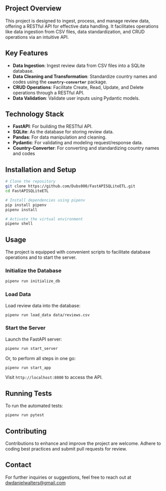## Project Overview

This project is designed to ingest, process, and manage review data, offering a RESTful API for effective data handling. It facilitates operations like data ingestion from CSV files, data standardization, and CRUD operations via an intuitive API.

## **Key Features**

- **Data Ingestion**: Ingest review data from CSV files into a SQLite database.
- **Data Cleaning and Transformation**: Standardize country names and codes using the **`country-converter`** package.
- **CRUD Operations**: Facilitate Create, Read, Update, and Delete operations through a RESTful API.
- **Data Validation**: Validate user inputs using Pydantic models.

## **Technology Stack**

- **FastAPI**: For building the RESTful API.
- **SQLite**: As the database for storing review data.
- **Pandas**: For data manipulation and cleaning.
- **Pydantic**: For validating and modeling request/response data.
- **Country-Converter**: For converting and standardizing country names and codes

## Installation and Setup

```bash
# Clone the repository
git clone https://github.com/Dubs000/FastAPISQLiteETL.git
cd FastAPISQLiteETL

# Install dependencies using pipenv
pip install pipenv
pipenv install

# Activate the virtual environment
pipenv shell

```

## Usage

The project is equipped with convenient scripts to facilitate database operations and to start the server.

### Initialize the Database

```bash
pipenv run initialize_db

```

### Load Data

Load review data into the database:

```bash
pipenv run load_data data/reviews.csv

```

### Start the Server

Launch the FastAPI server:

```bash
pipenv run start_server

```

Or, to perform all steps in one go:

```bash
pipenv run start_app

```

Visit `http://localhost:8000` to access the API.

## Running Tests
To run the automated tests:

```bash
pipenv run pytest
```

## Contributing

Contributions to enhance and improve the project are welcome. Adhere to coding best practices and submit pull requests for review.

## Contact

For further inquiries or suggestions, feel free to reach out at dwdanielwalters@gmail.com